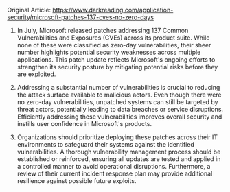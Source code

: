Original Article: https://www.darkreading.com/application-security/microsoft-patches-137-cves-no-zero-days

1) In July, Microsoft released patches addressing 137 Common Vulnerabilities and Exposures (CVEs) across its product suite. While none of these were classified as zero-day vulnerabilities, their sheer number highlights potential security weaknesses across multiple applications. This patch update reflects Microsoft's ongoing efforts to strengthen its security posture by mitigating potential risks before they are exploited.

2) Addressing a substantial number of vulnerabilities is crucial to reducing the attack surface available to malicious actors. Even though there were no zero-day vulnerabilities, unpatched systems can still be targeted by threat actors, potentially leading to data breaches or service disruptions. Efficiently addressing these vulnerabilities improves overall security and instills user confidence in Microsoft's products.

3) Organizations should prioritize deploying these patches across their IT environments to safeguard their systems against the identified vulnerabilities. A thorough vulnerability management process should be established or reinforced, ensuring all updates are tested and applied in a controlled manner to avoid operational disruptions. Furthermore, a review of their current incident response plan may provide additional resilience against possible future exploits.